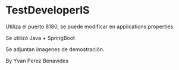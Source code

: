 # TestDeveloperIS

Utiliza el puerto 8180, se puede modificar en applications.properties


Se utilizó Java + SpringBoot


Se adjuntan imagenes de demostración.


By Yvan Perez Benavides
